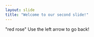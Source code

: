 ```yaml
---
layout: slide
title: "Welcome to our second slide!"
---
```

"red rose"
Use the left arrow to go back!
